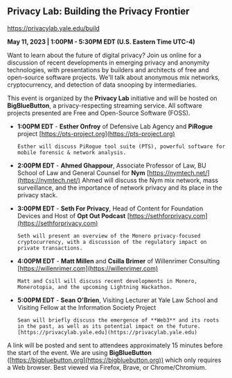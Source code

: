 ## Privacy Lab: Building the Privacy Frontier
https://privacylab.yale.edu/build

**May 11, 2023 | 1:00PM - 5:30PM EDT (U.S. Eastern Time UTC-4)**

Want to learn about the future of digital privacy? Join us online for a discussion of recent developments in emerging privacy and anonymity technologies, with presentations by builders and architects of free and open-source software projects. We'll talk about anonymous mix networks, cryptocurrency, and detection of data snooping by intermediaries.

This event is organized by the **Privacy Lab** initiative and will be hosted on **BigBlueButton**, a privacy-respecting streaming service. All software projects presented are Free and Open-Source Software (FOSS).

* **1:00PM EDT** - **Esther Onfroy** of Defensive Lab Agency and **PiRogue** project [https://pts-project.org](https://pts-project.org)

      Esther will discuss PiRogue tool suite (PTS), powerful software for mobile forensic & network analysis.

* **2:00PM EDT** - **Ahmed Ghappour**, Associate Professor of Law, BU School of Law and General Counsel for **Nym** [https://nymtech.net/](https://nymtech.net/)
      Ahmed will discuss the Nym mix network, mass surveillance, and the importance of network privacy and its place in the privacy stack.

* **3:00PM EDT** - **Seth For Privacy**, Head of Content for Foundation Devices and Host of **Opt Out Podcast** [https://sethforprivacy.com](https://sethforprivacy.com)

      Seth will present an overview of the Monero privacy-focused cryptocurrency, with a discussion of the regulatory impact on private transactions.

* **4:00PM EDT** - **Matt Millen** and **Csilla Brimer** of Willenrimer Consulting [https://willenrimer.com](https://willenrimer.com)

      Matt and Csill will discuss recent developments in Monero, Monerotopia, and the upcoming Lightning Hackathon.

* **5:00PM EDT** - **Sean O'Brien**, Visiting Lecturer at Yale Law School and Visiting Fellow at the Information Society Project

      Sean will briefly discuss the emergence of **Web3** and its roots in the past, as well as its potential impact on the future. [https://privacylab.yale.edu](https://privacylab.yale.edu)

A link will be posted and sent to attendees approximately 15 minutes before the start of the event. We are using **BigBlueButton** ([https://bigbluebutton.org](https://bigbluebutton.org)) which only requires a Web browser. Best viewed via Firefox, Brave, or Chrome/Chromium.
